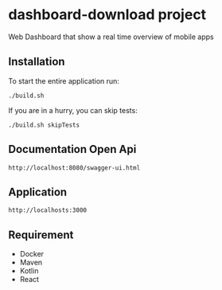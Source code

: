 # dashboard-download project
Web Dashboard that show a real time overview of mobile apps

## Installation

To start the entire application run:

```
./build.sh
```

If you are in a hurry, you can skip tests:

```
./build.sh skipTests

```

## Documentation Open Api

```
http://localhost:8080/swagger-ui.html

```

## Application

```
http://localhosts:3000

```

## Requirement
- Docker
- Maven
- Kotlin
- React
